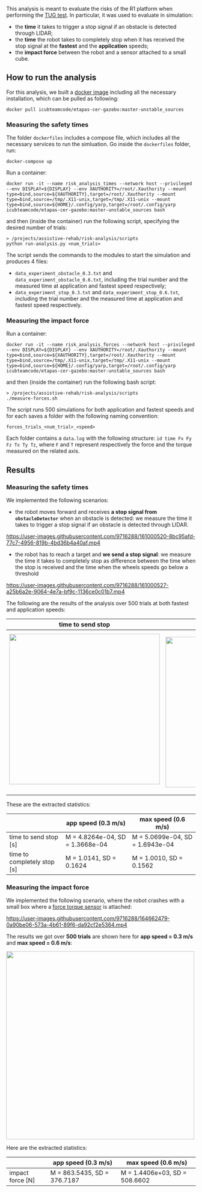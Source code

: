 This analysis is meant to evaluate the risks of the R1 platform when performing the [TUG test](https://robotology.github.io/assistive-rehab/doc/mkdocs/site/TUG/).
In particular, it was used to evaluate in simulation:

- the **time** it takes to trigger a stop signal if an obstacle is detected through LIDAR;
- the **time** the robot takes to completely stop when it has received the stop signal at the **fastest** and the **application** speeds;
- the **impact force** between the robot and a sensor attached to a small cube.

## How to run the analysis

For this analysis, we built a [docker image](https://hub.docker.com/r/icubteamcode/etapas-cer-gazebo) including all the necessary installation, which can be pulled as following:

```
docker pull icubteamcode/etapas-cer-gazebo:master-unstable_sources
```

### Measuring the safety times

The folder `dockerfiles` includes a compose file, which includes all the necessary services to run the simluation.
Go inside the `dockerfiles` folder, run:

```
docker-compose up
```

Run a container:

```
docker run -it --name risk_analysis_times --network host --privileged --env DISPLAY=${DISPLAY} --env XAUTHORITY=/root/.Xauthority --mount type=bind,source=${XAUTHORITY},target=/root/.Xauthority --mount type=bind,source=/tmp/.X11-unix,target=/tmp/.X11-unix --mount type=bind,source=${HOME}/.config/yarp,target=/root/.config/yarp icubteamcode/etapas-cer-gazebo:master-unstable_sources bash
```

and then (inside the container) run the following script, specifying the desired number of trials:

```
> /projects/assistive-rehab/risk-analysis/scripts
python run-analysis.py <num_trials>
```

The script sends the commands to the modules to start the simulation and produces 4 files:
- `data_experiment_obstacle_0.3.txt` and `data_experiment_obstacle_0.6.txt`, including the trial number and the measured time at application and fastest speed respectively;
- `data_experiment_stop_0.3.txt` and `data_experiment_stop_0.6.txt`, including the trial number and the measured time at application and fastest speed respectively.


### Measuring the impact force

Run a container:

```
docker run -it --name risk_analysis_forces --network host --privileged --env DISPLAY=${DISPLAY} --env XAUTHORITY=/root/.Xauthority --mount type=bind,source=${XAUTHORITY},target=/root/.Xauthority --mount type=bind,source=/tmp/.X11-unix,target=/tmp/.X11-unix --mount type=bind,source=${HOME}/.config/yarp,target=/root/.config/yarp icubteamcode/etapas-cer-gazebo:master-unstable_sources bash
```

and then (inside the container) run the following bash script:

```
> /projects/assistive-rehab/risk-analysis/scripts
./measure-forces.sh
```

The script runs 500 simulations for both application and fastest speeds and for each saves a folder with the following naming convention:

```
forces_trials_<num_trial>_<speed>
```

Each folder contains a `data.log` with the following structure: `id time Fx Fy Fz Tx Ty Tz`, where `F` and `T` represent respectively the force and the torque measured on the related axis. 

## Results

### Measuring the safety times

We implemented the following scenarios:

- the robot moves forward and receives **a stop signal from `obstacleDetector`** when an obstacle is detected: we measure the time it takes to trigger a stop signal if an obstacle is detected through LIDAR.

https://user-images.githubusercontent.com/9716288/161000520-8bc95afd-77c7-4956-819b-4bd36b4a40af.mp4

- the robot has to reach a target and **we send a stop signal**: we measure the time it takes to completely stop as difference between the time when the stop is received and the time when the wheels speeds go below a threshold
 
https://user-images.githubusercontent.com/9716288/161000527-a25b6a2e-9064-4e7a-bf9c-1136ce0c01b7.mp4

The following are the results of the analysis over 500 trials at both fastest and application speeds:

| time to send stop | time to completely stop |
|---|---|
| <img src=https://user-images.githubusercontent.com/9716288/162912608-8505ca20-0acb-4115-8936-67b1e0c6c61c.jpg width="400"> </p> |   <p align="center">  <img src=https://user-images.githubusercontent.com/9716288/162912622-6b50fac4-7878-473b-880a-cdb80fab6c6c.jpg width="400"> |

These are the extracted statistics:

|                               | app speed (0.3 m/s)             | max speed (0.6 m/s)             |
|-------------------------------|---------------------------------|---------------------------------|
| time to send stop [s]         | M = 4.8264e-04, SD = 1.3668e-04 | M = 5.0699e-04, SD = 1.6943e-04 | 
| time to completely stop [s]   | M = 1.0141, SD = 0.1624         | M = 1.0010, SD = 0.1562         | 

### Measuring the impact force

We implemented the following scenario, where the robot crashes with a small box where a [force torque sensor](https://gazebosim.org/tutorials?tut=force_torque_sensor&cat=sensors) is attached:

https://user-images.githubusercontent.com/9716288/164662479-0a90be06-573a-4b61-89f6-da92cf2e5364.mp4

The results we got over **500 trials** are shown here for **app speed = 0.3 m/s** and **max speed = 0.6 m/s**:

<img src=https://user-images.githubusercontent.com/9716288/164674209-c4abd09c-776a-445f-b7ec-a4ba27a13227.jpg width="500">


Here are the extracted statistics:

|                   | app speed (0.3 m/s) | max speed (0.6 m/s)                   |
|-------------------|---------------------|---------------------------------------|
| impact force [N]  | M = 863.5435, SD = 376.7187 | M = 1.4406e+03, SD = 508.6602 | 